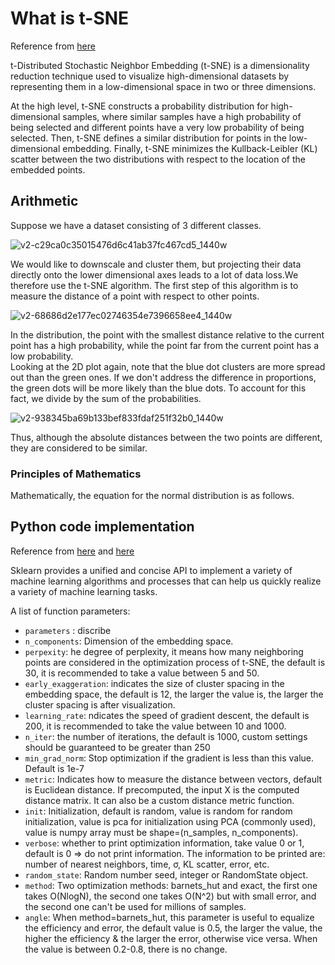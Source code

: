 # What is t-SNE
Reference from [here](https://zhuanlan.zhihu.com/p/148170862)

t-Distributed Stochastic Neighbor Embedding (t-SNE) is a dimensionality reduction technique used to visualize high-dimensional datasets by representing them in a low-dimensional space in two or three dimensions.  

At the high level, t-SNE constructs a probability distribution for high-dimensional samples, where similar samples have a high probability of being selected and different points have a very low probability of being selected. Then, t-SNE defines a similar distribution for points in the low-dimensional embedding. Finally, t-SNE minimizes the Kullback-Leibler (KL) scatter between the two distributions with respect to the location of the embedded points.

##  Arithmetic

Suppose we have a dataset consisting of 3 different classes.  

![v2-c29ca0c35015476d6c41ab37fc467cd5_1440w](https://github.com/user-attachments/assets/e49d9e1c-a338-458d-b67d-6f17aae1f93c)

We would like to downscale and cluster them, but projecting their data directly onto the lower dimensional axes leads to a lot of data loss.We therefore use the t-SNE algorithm. The first step of this algorithm is to measure the distance of a point with respect to other points.  

![v2-68686d2e177ec02746354e7396658ee4_1440w](https://github.com/user-attachments/assets/9e574c46-7ee2-41ee-ac1b-bd32cc90e775)

In the distribution, the point with the smallest distance relative to the current point has a high probability, while the point far from the current point has a low probability.  
Looking at the 2D plot again, note that the blue dot clusters are more spread out than the green ones. If we don't address the difference in proportions, the green dots will be more likely than the blue dots. To account for this fact, we divide by the sum of the probabilities.  

![v2-938345ba69b133bef833fdaf251f32b0_1440w](https://github.com/user-attachments/assets/c39a71f2-23a2-4cd5-a24f-abe8f0f71920)

Thus, although the absolute distances between the two points are different, they are considered to be similar.

### Principles of Mathematics
Mathematically, the equation for the normal distribution is as follows.  


## Python code implementation

Reference from [here](https://blog.csdn.net/haoji007/article/details/94962952) and  [here](https://www.cnblogs.com/PythonLearner/p/12903615.html)

Sklearn provides a unified and concise API to implement a variety of machine learning algorithms and processes that can help us quickly realize a variety of machine learning tasks.  

A list of function parameters:
- `parameters` : discribe
- `n_components`: Dimension of the embedding space.
- `perpexity`: he degree of perplexity, it means how many neighboring points are considered in the optimization process of t-SNE, the default is 30, it is recommended to take a value between 5 and 50.
- `early_exaggeration`: indicates the size of cluster spacing in the embedding space, the default is 12, the larger the value is, the larger the cluster spacing is after visualization.
- `learning_rate`: ndicates the speed of gradient descent, the default is 200, it is recommended to take the value between 10 and 1000.
- `n_iter`: the number of iterations, the default is 1000, custom settings should be guaranteed to be greater than 250
- `min_grad_norm`: Stop optimization if the gradient is less than this value. Default is 1e-7
- `metric`: Indicates how to measure the distance between vectors, default is Euclidean distance. If precomputed, the input X is the computed distance matrix. It can also be a custom distance metric function.
- `init`: Initialization, default is random, value is random for random initialization, value is pca for initialization using PCA (commonly used), value is numpy array must be shape=(n_samples, n_components).
- `verbose`: whether to print optimization information, take value 0 or 1, default is 0 => do not print information. The information to be printed are: number of nearest neighbors, time, σ, KL scatter, error, etc.
- `random_state`: Random number seed, integer or RandomState object.
- `method`: Two optimization methods: barnets_hut and exact, the first one takes O(NlogN), the second one takes O(N^2) but with small error, and the second one can't be used for millions of samples.
- `angle`: When method=barnets_hut, this parameter is useful to equalize the efficiency and error, the default value is 0.5, the larger the value, the higher the efficiency & the larger the error, otherwise vice versa. When the value is between 0.2-0.8, there is no change.

